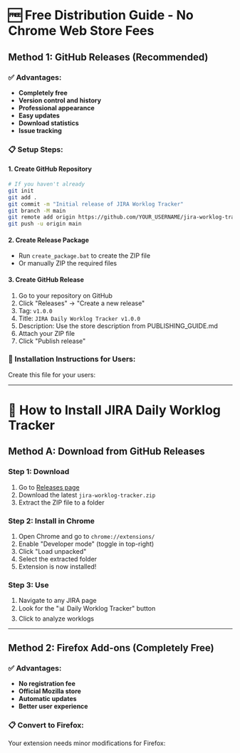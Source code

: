 # 🆓 Free Distribution Guide - No Chrome Web Store Fees

## Method 1: GitHub Releases (Recommended)

### ✅ Advantages:
- **Completely free**
- **Version control and history**
- **Professional appearance**
- **Easy updates**
- **Download statistics**
- **Issue tracking**

### 📋 Setup Steps:

#### 1. Create GitHub Repository
```bash
# If you haven't already
git init
git add .
git commit -m "Initial release of JIRA Worklog Tracker"
git branch -M main
git remote add origin https://github.com/YOUR_USERNAME/jira-worklog-tracker.git
git push -u origin main
```

#### 2. Create Release Package
- Run `create_package.bat` to create the ZIP file
- Or manually ZIP the required files

#### 3. Create GitHub Release
1. Go to your repository on GitHub
2. Click "Releases" → "Create a new release"
3. Tag: `v1.0.0`
4. Title: `JIRA Daily Worklog Tracker v1.0.0`
5. Description: Use the store description from PUBLISHING_GUIDE.md
6. Attach your ZIP file
7. Click "Publish release"

### 📱 Installation Instructions for Users:

Create this file for your users:

---

# 🚀 How to Install JIRA Daily Worklog Tracker

## Method A: Download from GitHub Releases

### Step 1: Download
1. Go to [Releases page](https://github.com/YOUR_USERNAME/jira-worklog-tracker/releases)
2. Download the latest `jira-worklog-tracker.zip`
3. Extract the ZIP file to a folder

### Step 2: Install in Chrome
1. Open Chrome and go to `chrome://extensions/`
2. Enable "Developer mode" (toggle in top-right)
3. Click "Load unpacked"
4. Select the extracted folder
5. Extension is now installed!

### Step 3: Use
1. Navigate to any JIRA page
2. Look for the "📊 Daily Worklog Tracker" button
3. Click to analyze worklogs

---

## Method 2: Firefox Add-ons (Completely Free)

### ✅ Advantages:
- **No registration fee**
- **Official Mozilla store**
- **Automatic updates**
- **Better user experience**

### 📋 Convert to Firefox:

Your extension needs minor modifications for Firefox:
